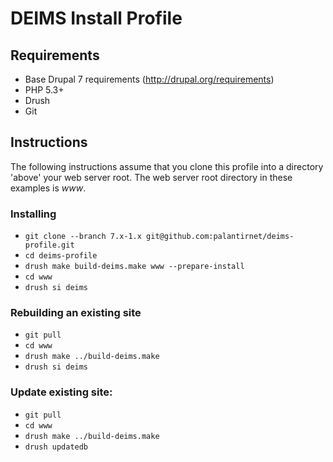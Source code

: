 # DEIMS Install Profile #

## Requirements ##

* Base Drupal 7 requirements (http://drupal.org/requirements)
* PHP 5.3+
* Drush
* Git

## Instructions ##

The following instructions assume that you clone this profile into a directory
'above' your web server root. The web server root directory in these examples
is _www_.

### Installing ###

* `git clone --branch 7.x-1.x git@github.com:palantirnet/deims-profile.git`
* `cd deims-profile`
* `drush make build-deims.make www --prepare-install`
* `cd www`
* `drush si deims`

### Rebuilding an existing site ###

* `git pull`
* `cd www`
* `drush make ../build-deims.make`
* `drush si deims`

### Update existing site: ###

* `git pull`
* `cd www`
* `drush make ../build-deims.make`
* `drush updatedb`
